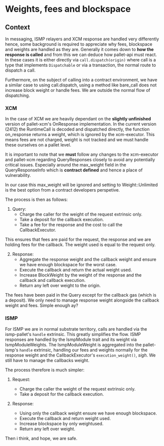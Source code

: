 # Weights, fees and blockspace

## Context
In messaging, ISMP relayers and XCM response are handled very differently hence, some background is required to appreciate why fees, blockspace and weights are handled as they are.
Generally it comes down to **how the response is called** and from this we can deduce how pallet-api must react.
In these cases it is either directly via `call.dispatch(origin)` where call is a type that implements `Dispatchable` or via a transaction, the normal route to dispatch a call.

Furthermore, on the subject of calling into a contract environment, we have a similar case to using call.dispatch, using a method like bare_call does not increase block weight or handle fees. We are outside the normal flow of dispatching.

### XCM
In the case of XCM we are heavily dependant on the __slightly unfinished__ version of pallet-xcm's OnResponse implementation. In the current version (2412) the RuntimeCall is decoded and dispatched directly, the function on_response returns a weight, which is ignored by the xcm-executor. This means fees are not charged, weight is not tracked and we must handle these ourselves on a pallet level.

It is important to note that we **must** follow any changes to the xcm-executor and pallet-xcm regarding QueryResponses closely to avoid any potentially critical issues. Especially around the max_weight field in the QueryResponseInfo which is **contract defined** and hence a place of vulnerability.

In our case this max_weight will be ignored and setting to Weight::Unlimited is the best option from a contract developers perspetive.

The process is then as follows: 

1. Query: 
    - Charge the caller for the weight of the request extrinsic only.
    - Take a deposit for the callback execution.
    - Take a fee for the response and the cost to call the CallbackExecutor.

This ensures that fees are paid for the request, the response and we are holding fees for the callback.
The weight used is equal to the request only. 

2. Response:
    - Aggregate the response weight and the callback weight and ensure we have enough blockspace for the worst case.
    - Execute the callback and return the actual weight used.
    - Increase BlockWeight by the weight of the response and the callback and callback execution.
    - Return any left over weight to the origin.

The fees have been paid in the Query except for the callback gas (which is a deposit). We only need to manage response weight alongside the callback weight and fees. 
Simple enough ay?

### ISMP
For ISMP we are in normal substrate territory, calls are handled via the ismp-pallet's `handle` extrinsic. This greatly simplifies the flow. 
ISMP responses are handled by the IsmpModule trait and its weight via IsmpModuleWeights.
The IsmpModuleWeight is aggregated into the pallet-ismp's `handle` extrinsic, handling our fees and weights normally for the response weight and the CallbackExecutor's `execution_weight()`,  _sigh_.
We still have to manage the callbacks weight. 

The process therefore is much simpler: 

1. Request:
    - Charge the caller the weight of the request extrinsic only.
    - Take a deposit for the callback execution.


2. Response: 
    - Using only the callback weight ensure we have enough blockspace.
    - Execute the callback and return weight used.
    - Increase blockspace by only weightused.
    - Return any left over weight.

Then i think, and hope, we are safe.









